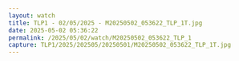 ```yaml
---
layout: watch
title: TLP1 - 02/05/2025 - M20250502_053622_TLP_1T.jpg
date: 2025-05-02 05:36:22
permalink: /2025/05/02/watch/M20250502_053622_TLP_1
capture: TLP1/2025/202505/20250501/M20250502_053622_TLP_1T.jpg
---
```

